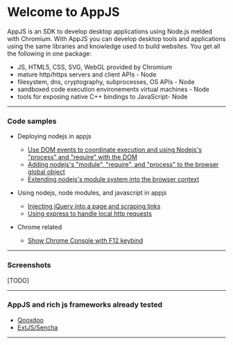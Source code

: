 # Welcome to AppJS

AppJS is an SDK to develop desktop applications using Node.js melded with Chromium. With AppJS you can develop desktop tools and applications using the same libraries and knowledge used to build websites. You get all the following in one package:

* JS, HTML5, CSS, SVG, WebGL provided by Chromium
* mature http/https servers and client APIs - Node
* filesystem, dns, cryptography, subprocesses, OS APIs - Node
* sandboxed code execution environements virtual machines - Node
* tools for exposing native C++ bindings to JavaScript- Node

---
### Code samples

* Deploying nodejs in appjs
  * [Use DOM events to coordinate execution and using Nodejs's "process" and "require" with the DOM](./Node's-"process"-and-"require"-in-your-app)
  * [Adding nodejs's "module", "require", and "process" to the browser global object](./Add-Node-in-the-browser-global-object)
  * [Extending nodejs's module system into the browser context](./Extending-node's-module-system-into-the-browser-context)

* Using nodejs, node modules, and javascript in appjs
  * [Injecting jQuery into a page and scraping links](./Injecting-jQuery-into-a-page-and-scraping-links)
  * [Using express to handle local http requests](./Using-express-to-handle-local-http-requests)

* Chrome related
  * [Show Chrome Console with F12 keybind](./Show-devtools-with-F12-keybind)

---

### Screenshots
[TODO]

---


### AppJS and rich js frameworks already tested

  * [Qooxdoo](http://www.gooxdoo.org/)
  * [ExtJS/Sencha](http://www.sencha.org/)


---